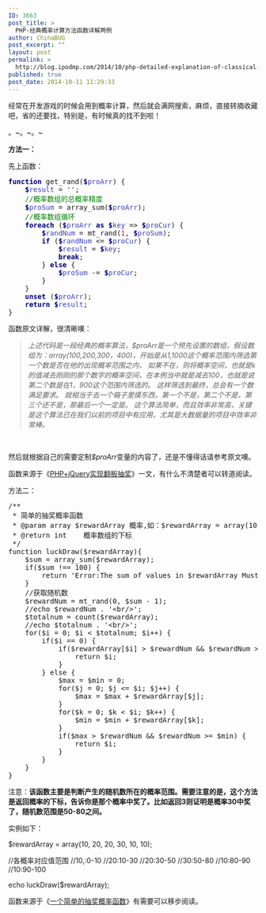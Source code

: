 ```yaml
---
ID: 3663
post_title: >
  PHP-经典概率计算方法函数详解两例
author: ChinaBUG
post_excerpt: ""
layout: post
permalink: >
  http://blog.ipodmp.com/2014/10/php-detailed-explanation-of-classical-probability-calculation-function.html
published: true
post_date: 2014-10-11 11:29:33
---
```

经常在开发游戏的时候会用到概率计算，然后就会满网搜索，麻烦，直接转摘收藏吧，省的还要找，特别是，有时候真的找不到啦！

。~。~。~

<strong>方法一：</strong>

先上函数：
<pre lang="php"><span class="php__keyword"><strong><span style="color: #000080;">function</span></strong></span> get_rand(<span class="php__keyword"><strong><span style="color: #000080;">$</span></strong></span><span class="php__variable"><span style="color: #4040c2;">proArr</span></span>) { 
    <span class="php__keyword"><strong><span style="color: #000080;">$</span></strong></span><span class="php__variable"><span style="color: #4040c2;">result</span></span> = <span class="php__string1"><span style="color: #800080;">''</span></span>;  
    <span class="php__com"><span style="color: #008000;">//概率数组的总概率精度</span></span> 
    <span class="php__keyword"><strong><span style="color: #000080;">$</span></strong></span><span class="php__variable"><span style="color: #4040c2;">proSum</span></span> = array_sum(<span class="php__keyword"><strong><span style="color: #000080;">$</span></strong></span><span class="php__variable"><span style="color: #4040c2;">proArr</span></span>); 
    <span class="php__com"><span style="color: #008000;">//概率数组循环</span></span> 
    <span class="php__keyword"><strong><span style="color: #000080;">foreach</span></strong></span> (<span class="php__keyword"><strong><span style="color: #000080;">$</span></strong></span><span class="php__variable"><span style="color: #4040c2;">proArr</span></span> <span class="php__keyword"><strong><span style="color: #000080;">as</span></strong></span> <span class="php__keyword"><strong><span style="color: #000080;">$</span></strong></span><span class="php__variable"><span style="color: #4040c2;">key</span></span> =&gt; <span class="php__keyword"><strong><span style="color: #000080;">$</span></strong></span><span class="php__variable"><span style="color: #4040c2;">proCur</span></span>) { 
        <span class="php__keyword"><strong><span style="color: #000080;">$</span></strong></span><span class="php__variable"><span style="color: #4040c2;">randNum</span></span> = mt_rand(<span class="php__number"><span style="color: #ff0000;">1</span></span>, <span class="php__keyword"><strong><span style="color: #000080;">$</span></strong></span><span class="php__variable"><span style="color: #4040c2;">proSum</span></span>); 
        <span class="php__keyword"><strong><span style="color: #000080;">if</span></strong></span> (<span class="php__keyword"><strong><span style="color: #000080;">$</span></strong></span><span class="php__variable"><span style="color: #4040c2;">randNum</span></span> &lt;= <span class="php__keyword"><strong><span style="color: #000080;">$</span></strong></span><span class="php__variable"><span style="color: #4040c2;">proCur</span></span>) { 
            <span class="php__keyword"><strong><span style="color: #000080;">$</span></strong></span><span class="php__variable"><span style="color: #4040c2;">result</span></span> = <span class="php__keyword"><strong><span style="color: #000080;">$</span></strong></span><span class="php__variable"><span style="color: #4040c2;">key</span></span>; 
            <span class="php__keyword"><strong><span style="color: #000080;">break</span></strong></span>; 
        } <span class="php__keyword"><strong><span style="color: #000080;">else</span></strong></span> { 
            <span class="php__keyword"><strong><span style="color: #000080;">$</span></strong></span><span class="php__variable"><span style="color: #4040c2;">proSum</span></span> -= <span class="php__keyword"><strong><span style="color: #000080;">$</span></strong></span><span class="php__variable"><span style="color: #4040c2;">proCur</span></span>; 
        } 
    } 
    <span class="php__keyword"><strong><span style="color: #000080;">unset</span></strong></span> (<span class="php__keyword"><strong><span style="color: #000080;">$</span></strong></span><span class="php__variable"><span style="color: #4040c2;">proArr</span></span>); 
    <span class="php__keyword"><strong><span style="color: #000080;">return</span></strong></span> <span class="php__keyword"><strong><span style="color: #000080;">$</span></strong></span><span class="php__variable"><span style="color: #4040c2;">result</span></span>; 
}</pre>
函数原文详解，很清晰噢：
<blockquote><em>上述代码是一段经典的概率算法，$proArr是一个预先设置的数组，假设数组为：array(100,200,300，400)，开始是从1,1000这个概率范围内筛选第一个数是否在他的出现概率范围之内， 如果不在，则将概率空间，也就是k的值减去刚刚的那个数字的概率空间，在本例当中就是减去100，也就是说第二个数是在1，900这个范围内筛选的。</em>
<em>这样筛选到最终，总会有一个数满足要求。</em>
<em>就相当于去一个箱子里摸东西，第一个不是，第二个不是，第三个还不是，那最后一个一定是。</em>
<em>这个算法简单，而且效率非常高，关键是这个算法已在我们以前的项目中有应用，尤其是大数据量的项目中效率非常棒。</em></blockquote>
&nbsp;

然后就根据自己的需要定制<em>$proArr</em>变量的内容了，还是不懂得话请参考原文噢。

函数来源于《<a href="http://www.helloweba.com/view-blog-184.html">PHP+jQuery实现翻板抽奖</a>》一文，有什么不清楚者可以转道阅读。

方法二：
<pre lang="php">/**
 * 简单的抽奖概率函数
 * @param array $rewardArray 概率,如：$rewardArray = array(10, 20, 20, 30, 10, 10)，对应各奖品的概率
 * @return int    概率数组的下标
 */
function luckDraw($rewardArray){
    $sum = array_sum($rewardArray);
    if($sum !== 100) {
        return 'Error:The sum of values in $rewardArray Must be equal to 100!';
    }
    //获取随机数
    $rewardNum = mt_rand(0, $sum - 1);
    //echo $rewardNum . '&lt;br/&gt;';
    $totalnum = count($rewardArray);
    //echo $totalnum . '&lt;br/&gt;';
    for($i = 0; $i &lt; $totalnum; $i++) {
        if($i == 0) {
            if($rewardArray[$i] &gt; $rewardNum &amp;&amp; $rewardNum &gt;= 0) {
                return $i;
            }
        } else {
            $max = $min = 0;
            for($j = 0; $j &lt;= $i; $j++) {
                $max = $max + $rewardArray[$j];
            }
            for($k = 0; $k &lt; $i; $k++) {
                $min = $min + $rewardArray[$k];
            }
            if($max &gt; $rewardNum &amp;&amp; $rewardNum &gt;= $min) {
                return $i;
            }
        }
    }
}
</pre>
注意：<strong>该函数主要是判断产生的随机数所在的概率范围。需要注意的是，这个方法是返回概率的下标，告诉你是那个概率中奖了。比如返回3则证明是概率30中奖了，随机数范围是50-80之间。</strong>

实例如下：

$rewardArray = array(10, 20, 20, 30, 10, 10);

//各概率对应值范围
//10,:0-10
//20:10-30
//20:30-50
//30:50-80
//10:80-90
//10:90-100

echo luckDraw($rewardArray);

函数来源于《<a href="http://www.php230.com/a-simple-draw-probability-function.html">一个简单的抽奖概率函数</a>》有需要可以移步阅读。